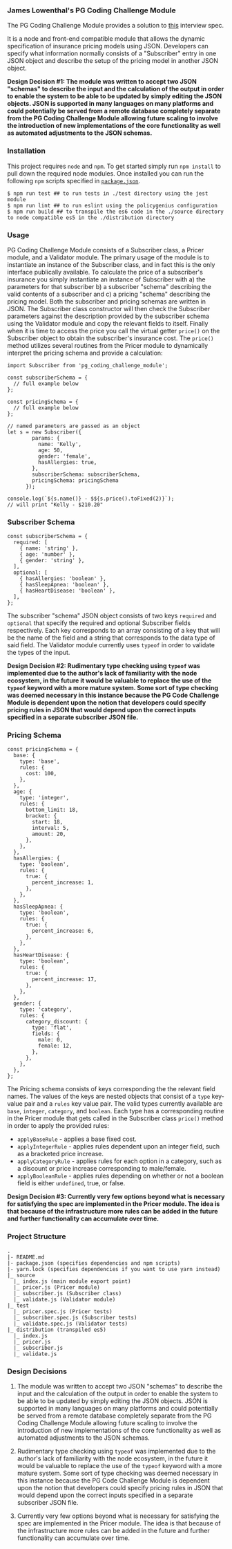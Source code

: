 ### James Lowenthal's PG Coding Challenge Module

The PG Coding Challenge Module provides a solution to [this](https://docs.google.com/document/d/15f4hiBdM26FcEdJDLWt7tacP5Jic5StUlwv4JLxT9BU/edit) interview spec.

It is a node and front-end compatible module that allows the dynamic specification of insurance pricing models using JSON.  Developers can specify what information normally consists of a "Subscriber" entry in one JSON object and describe the setup of the pricing model in another JSON object.

**Design Decision #1:  The module was written to accept two JSON "schemas" to describe the input and the calculation of the output in order to enable the system to be able to be updated by simply editing the JSON objects.  JSON is supported in many languages on many platforms and could potentially be served from a remote database completely separate from the PG Coding Challenge Module allowing future scaling to involve the introduction of new implementations of the core functionality as well as automated adjustments to the JSON schemas.**

### Installation

This project requires ```node``` and ```npm```.  To get started simply run ```npm install``` to pull down the required node modules.  Once installed you can run the following ```npm``` scripts specified in [```package.json```](https://github.com/JamesAnthonyLow/pg_coding_challenge_module/blob/master/package.json).

```
$ npm run test ## to run tests in ./test directory using the jest module
$ npm run lint ## to run eslint using the policygenius configuration
$ npm run build ## to transpile the es6 code in the ./source directory to node compatible es5 in the ./distribution directory 
```

### Usage

PG Coding Challenge Module consists of a Subscriber class, a Pricer module, and a Validator module.  The primary usage of the module is to instantiate an instance of the Subscriber class, and in fact this is the only interface publically available.  To calculate the price of a subscriber's insurance you simply instantiate an instance of Subscriber with a) the parameters for that subscriber b) a subscriber "schema" describing the valid contents of a subscriber and c) a pricing "schema" describing the pricing model.  Both the subscriber and pricing schemas are written in JSON. The Subscriber class constructor will then check the Subscriber parameters against the description provided by the subscriber schema using the Validator module and copy the relevant fields to itself.  Finally when it is time to access the price you call the virtual getter ```price()``` on the Subscriber object to obtain the subscriber's insurance cost.  The ```price()``` method utilizes several routines from the Pricer module to dynamically interpret the pricing schema and provide a calculation:

```es6
import Subscriber from 'pg_coding_challenge_module';

const subscriberSchema = {
  // full example below
};

const pricingSchema = {
  // full example below
};

// named parameters are passed as an object
let s = new Subscriber({
        params: {
          name: 'Kelly', 
          age: 50, 
          gender: 'female',
          hasAllergies: true,
        }, 
        subscriberSchema: subscriberSchema, 
        pricingSchema: pricingSchema 
      });

console.log(`${s.name()} - $${s.price().toFixed(2)}`);
// will print "Kelly - $210.20"
```

### Subscriber Schema

```es6
const subscriberSchema = {
  required: [
    { name: 'string' },
    { age: 'number' },
    { gender: 'string' },
  ],
  optional: [
    { hasAllergies: 'boolean' },
    { hasSleepApnea: 'boolean' },
    { hasHeartDisease: 'boolean' },
  ],
};
```

The subscriber "schema" JSON object consists of two keys ```required``` and ```optional``` that specify the required and optional Subscriber fields respectively.  Each key corresponds to an array consisting of a key that will be the name of the field and a string that corresponds to the data type of said field.  The Validator module currently uses ```typeof``` in order to validate the types of the input.

**Design Decision #2: Rudimentary type checking using ```typeof``` was implemented due to the author's lack of familiarity with the node ecosystem, in the future it would be valuable to replace the use of the ```typeof``` keyword with a more mature system.  Some sort of type checking was deemed necessary in this instance because the PG Code Challenge Module is dependent upon the notion that developers could specify pricing rules in JSON that would depend upon the correct inputs specified in a separate subscriber JSON file.**

### Pricing Schema

```es6
const pricingSchema = {
  base: {
    type: 'base',
    rules: {
      cost: 100,
    },
  },
  age: {
    type: 'integer',
    rules: {
      bottom_limit: 18,
      bracket: {
        start: 18,
        interval: 5,
        amount: 20,
      },
    },
  },
  hasAllergies: {
    type: 'boolean',
    rules: {
      true: {
        percent_increase: 1,
      },
    },
  },
  hasSleepApnea: {
    type: 'boolean',
    rules: {
      true: {
        percent_increase: 6,
      },
    },
  },
  hasHeartDisease: {
    type: 'boolean',
    rules: {
      true: {
        percent_increase: 17,
      },
    },
  },
  gender: {
    type: 'category',
    rules: {
      category_discount: {
        type: 'flat',
        fields: {
          male: 0,
          female: 12,
        },
      },
    },
  },
};
```

The Pricing schema consists of keys corresponding the the relevant field names.  The values of the keys are nested objects that consist of a ```type``` key-value pair and a ```rules``` key value pair.  The valid types currently available are ```base```, ```integer```, ```category```, and ```boolean```.  Each type has a corresponding routine in the Pricer module that gets called in the Subscriber class ```price()``` method in order to apply the provided rules:

- ```applyBaseRule``` - applies a base fixed cost.
- ```applyIntegerRule```  - applies rules dependent upon an integer field, such as a bracketed price increase.
- ```applyCategoryRule``` - applies rules for each option in a category, such as a discount or price increase corresponding to male/female.
- ```applyBooleanRule``` - applies rules depending on whether or not a boolean field is either ```undefined```, true, or false.

**Design Decision #3: Currently very few options beyond what is necessary for satisfying the spec are implemented in the Pricer module.  The idea is that because of the infrastructure more rules can be added in the future and further functionality can accumulate over time.**

### Project Structure

```
.
|- README.md
|- package.json (specifies dependencies and npm scripts)
|- yarn.lock (specifies dependencies if you want to use yarn instead)
|_ source
  |_ index.js (main module export point)
  |_ pricer.js (Pricer module)
  |_ subscriber.js (Subscriber class)
  |_ validate.js (Validator module)
|_ test
  |_ pricer.spec.js (Pricer tests)
  |_ subscriber.spec.js (Subscriber tests)
  |_ validate.spec.js (Validator tests)
|_ distribution (transpiled es5) 
  |_ index.js 
  |_ pricer.js 
  |_ subscriber.js 
  |_ validate.js 
```

### Design Decisions

1) The module was written to accept two JSON "schemas" to describe the input and the calculation of the output in order to enable the system to be able to be updated by simply editing the JSON objects.  JSON is supported in many languages on many platforms and could potentially be served from a remote database completely separate from the PG Coding Challenge Module allowing future scaling to involve the introduction of new implementations of the core functionality as well as automated adjustments to the JSON schemas.

2) Rudimentary type checking using ```typeof``` was implemented due to the author's lack of familiarity with the node ecosystem, in the future it would be valuable to replace the use of the ```typeof``` keyword with a more mature system.  Some sort of type checking was deemed necessary in this instance because the PG Code Challenge Module is dependent upon the notion that developers could specify pricing rules in JSON that would depend upon the correct inputs specified in a separate subscriber JSON file.

3) Currently very few options beyond what is necessary for satisfying the spec are implemented in the Pricer module.  The idea is that because of the infrastructure more rules can be added in the future and further functionality can accumulate over time.
